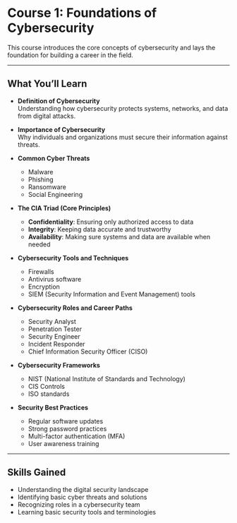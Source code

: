 # Course 1: Foundations of Cybersecurity

This course introduces the core concepts of cybersecurity and lays the foundation for building a career in the field.

---

## What You’ll Learn

- **Definition of Cybersecurity**  
  Understanding how cybersecurity protects systems, networks, and data from digital attacks.

- **Importance of Cybersecurity**  
  Why individuals and organizations must secure their information against threats.

- **Common Cyber Threats**
  - Malware
  - Phishing
  - Ransomware
  - Social Engineering

- **The CIA Triad (Core Principles)**
  - **Confidentiality**: Ensuring only authorized access to data
  - **Integrity**: Keeping data accurate and trustworthy
  - **Availability**: Making sure systems and data are available when needed

- **Cybersecurity Tools and Techniques**
  - Firewalls
  - Antivirus software
  - Encryption
  - SIEM (Security Information and Event Management) tools

- **Cybersecurity Roles and Career Paths**
  - Security Analyst
  - Penetration Tester
  - Security Engineer
  - Incident Responder
  - Chief Information Security Officer (CISO)

- **Cybersecurity Frameworks**
  - NIST (National Institute of Standards and Technology)
  - CIS Controls
  - ISO standards

- **Security Best Practices**
  - Regular software updates
  - Strong password practices
  - Multi-factor authentication (MFA)
  - User awareness training

---

## Skills Gained

- Understanding the digital security landscape
- Identifying basic cyber threats and solutions
- Recognizing roles in a cybersecurity team
- Learning basic security tools and terminologies 
